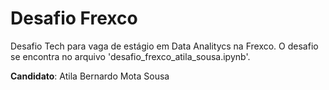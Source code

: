 # Desafio Frexco
Desafio Tech para vaga de estágio em Data Analitycs na Frexco. O desafio se encontra no arquivo 'desafio_frexco_atila_sousa.ipynb'.

**Candidato**: Atila Bernardo Mota Sousa
